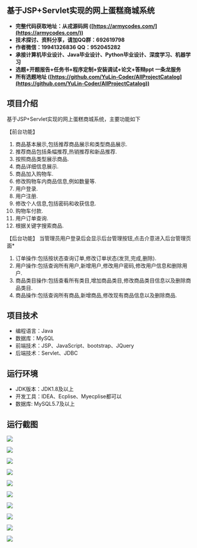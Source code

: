 ## 基于JSP+Servlet实现的网上蛋糕商城系统

- <b>完整代码获取地址：从戎源码网 ([https://armycodes.com/](https://armycodes.com/))</b>
- <b>技术探讨、资料分享，请加QQ群：692619798</b> 
- <b>作者微信：19941326836  QQ：952045282</b> 
- <b>承接计算机毕业设计、Java毕业设计、Python毕业设计、深度学习、机器学习</b>
- <b>选题+开题报告+任务书+程序定制+安装调试+论文+答辩ppt 一条龙服务</b>
- <b>所有选题地址 ([https://github.com/YuLin-Coder/AllProjectCatalog](https://github.com/YuLin-Coder/AllProjectCatalog)) </b>

## 项目介绍
基于JSP+Servlet实现的网上蛋糕商城系统，主要功能如下

【前台功能】
1. 商品基本展示,包括推荐商品展示和类型商品展示.
2. 推荐商品包括条幅推荐,热销推荐和新品推荐.
3. 按照商品类型展示商品.
4. 商品详细信息展示.
5. 商品加入购物车.
6. 修改购物车内商品信息,例如数量等.
7. 用户登录.
8. 用户注册.
9. 修改个人信息,包括密码和收获信息.
10. 购物车付款.
11. 用户订单查询.
12. 根据关键字搜索商品.

【后台功能】
当管理员用户登录后会显示后台管理按钮,点击介意进入后台管理页面*
1. 订单操作:包括按状态查询订单,修改订单状态(发货,完成,删除).
2. 用户操作:包括查询所有用户,新增用户,修改用户密码,修改用户信息和删除用户.
3. 商品类目操作:包括查看所有类目,增加商品类目,修改商品类目信息以及删除商品类目.
4. 商品操作:包括查询所有商品,新增商品,修改现有商品信息以及删除商品.


## 项目技术
- 编程语言：Java
- 数据库：MySQL
- 前端技术：JSP、JavaScript、bootstrap、JQuery
- 后端技术：Servlet、JDBC

## 运行环境
- JDK版本：JDK1.8及以上
- 开发工具：IDEA、Ecplise、Myecplise都可以
- 数据库: MySQL5.7及以上

## 运行截图
![](screenshot/1.png)

![](screenshot/2.png)

![](screenshot/3.png)

![](screenshot/4.png)

![](screenshot/5.png)

![](screenshot/6.png)

![](screenshot/7.png)

![](screenshot/8.png)

![](screenshot/9.png)

![](screenshot/10.png)
